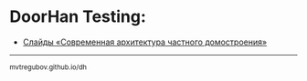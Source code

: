 # DoorHan Testing:

- [Слайды «Современная архитектура частного домостроения»](https://mvtregubov.github.io/dh/storage/fullpage/)

---
<small>mvtregubov.github.io/dh</small>
